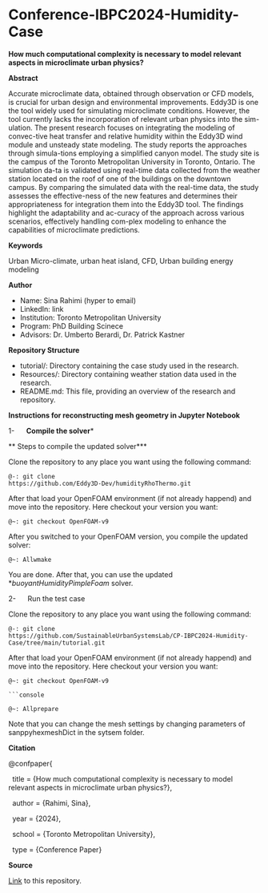 # Conference-IBPC2024-Humidity-Case

**How much computational complexity is necessary to model relevant aspects in microclimate urban physics?**

**Abstract**

Accurate microclimate data, obtained through observation or CFD models, is crucial for urban design and environmental improvements. Eddy3D is one the tool widely used for simulating microclimate conditions. However, the tool currently lacks the incorporation of relevant urban physics into the sim-ulation. The present research focuses on integrating the modeling of convec-tive heat transfer and relative humidity within the Eddy3D wind module and unsteady state modeling. The study reports the approaches through simula-tions employing a simplified canyon model. The study site is the campus of the Toronto Metropolitan University in Toronto, Ontario. The simulation da-ta is validated using real-time data collected from the weather station located on the roof of one of the buildings on the downtown campus. By comparing the simulated data with the real-time data, the study assesses the effective-ness of the new features and determines their appropriateness for integration them into the Eddy3D tool. The findings highlight the adaptability and ac-curacy of the approach across various scenarios, effectively handling com-plex modeling to enhance the capabilities of microclimate predictions.

**Keywords**

Urban Micro-climate, urban heat island, CFD, Urban building
energy modeling

**Author**

- Name: Sina Rahimi (hyper to email)
- LinkedIn: link
- Institution: Toronto Metropolitan University
- Program: PhD Building Scinece
- Advisors: Dr. Umberto Berardi, Dr. Patrick Kastner

**Repository Structure**

- tutorial/: Directory containing the case study used in the research.
- Resources/: Directory containing weather station data used in the research.
- README.md: This file, providing an overview of the research and repository.

**Instructions for reconstructing mesh geometry in Jupyter
Notebook**

1-      **Compile the solver***

** Steps to compile the updated solver***

Clone the repository to any place you want using the
following command:

```console
@-: git clone
https://github.com/Eddy3D-Dev/humidityRhoThermo.git
```

After that load your OpenFOAM environment (if not already
happend) and move into the repository. Here checkout your version you want:

```console
@~: git checkout OpenFOAM-v9
```

After you switched to your OpenFOAM version, you compile the
updated solver:

```console
@~: Allwmake
```

You are done. After that, you can use the updated **buoyantHumidityPimpleFoam* solver.

2-      Run the test case

Clone the repository to any place you want using the
following command:

```console
@-: git clone
https://github.com/SustainableUrbanSystemsLab/CP-IBPC2024-Humidity-Case/tree/main/tutorial.git
```

After that load your OpenFOAM environment (if not already happend) and move into the repository. Here checkout your version you want:

```console
@~: git checkout OpenFOAM-v9  

```console

@~: Allprepare
```

Note that you can change the mesh settings by changing
parameters of sanppyhexmeshDict in the sytsem folder.

**Citation**

@confpaper{

  title = {How much computational complexity is necessary to model relevant aspects in microclimate urban physics?},

  author = {Rahimi, Sina},

  year = {2024},

  school = {Toronto Metropolitan University},

  type = {Conference Paper}

**Source**

[Link](https://github.com/SustainableUrbanSystemsLab/Assessing-Solar-Potential-of-Buildings-Using-LiDAR-and-Footprint-Data) to this repository.
